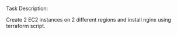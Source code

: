Task Description:

Create 2 EC2 instances on 2 different regions and install nginx using terraform script.
